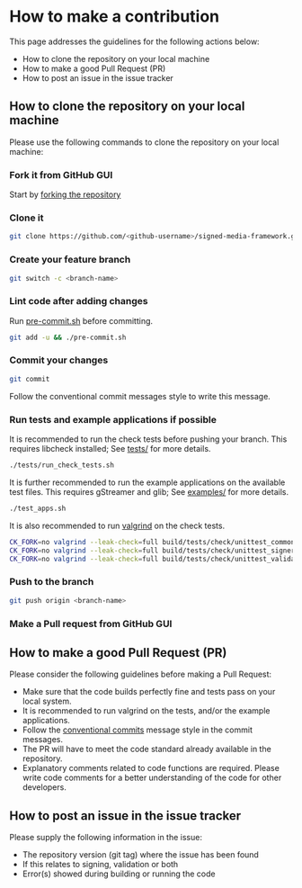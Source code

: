 # How to make a contribution
This page addresses the guidelines for the following actions below:

- How to clone the repository on your local machine
- How to make a good Pull Request (PR)
- How to post an issue in the issue tracker

## How to clone the repository on your local machine
Please use the following commands to clone the repository on your local machine:

### Fork it from GitHub GUI
Start by [forking the repository](https://docs.github.com/en/github/getting-started-with-github/fork-a-repo)

### Clone it
```sh
git clone https://github.com/<github-username>/signed-media-framework.git
```

### Create your feature branch
```sh
git switch -c <branch-name>
```

### Lint code after adding changes
Run [pre-commit.sh](pre-commit.sh) before committing.
```sh
git add -u && ./pre-commit.sh
```

### Commit your changes
```sh
git commit
```
Follow the conventional commit messages style to write this message.

### Run tests and example applications if possible
It is recommended to run the check tests before pushing your branch. This requires
libcheck installed; See [tests/](./tests/README.md) for more details. 
```sh
./tests/run_check_tests.sh
```

It is further recommended to run the example applications on the available test files.
This requires gStreamer and glib; See [examples/](./examples/README.md) for more details.
```sh
./test_apps.sh
```

It is also recommended to run [valgrind](https://valgrind.org) on the check tests.
```sh
CK_FORK=no valgrind --leak-check=full build/tests/check/unittest_common
CK_FORK=no valgrind --leak-check=full build/tests/check/unittest_signer
CK_FORK=no valgrind --leak-check=full build/tests/check/unittest_validator
```

### Push to the branch
```sh
git push origin <branch-name>
```

### Make a Pull request from GitHub GUI

## How to make a good Pull Request (PR)
Please consider the following guidelines before making a Pull Request:

- Make sure that the code builds perfectly fine and tests pass on your local system.
- It is recommended to run valgrind on the tests, and/or the example applications.
- Follow the [conventional commits](https://www.conventionalcommits.org) message
style in the commit messages.
- The PR will have to meet the code standard already available in the repository.
- Explanatory comments related to code functions are required. Please write code
comments for a better understanding of the code for other developers.

## How to post an issue in the issue tracker
Please supply the following information in the issue:

- The repository version (git tag) where the issue has been found
- If this relates to signing, validation or both
- Error(s) showed during building or running the code
